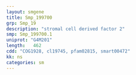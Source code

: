```yaml
---
layout: smgene
title: Smp_199700
grp: Smp_19
description: "stromal cell derived factor 2"
smp: Smp_199700.1
uniprot: "G4M201"
length:   462
cdd: "COG1928, cl19745, pfam02815, smart00472"
kk: ns
categories: sm
---
```

